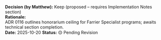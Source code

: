 **Decision (by Matthew):** Keep (proposed – requires Implementation Notes section)  
**Rationale:**  
ADR 0116 outlines honorarium ceiling for Farrier Specialist programs; awaits technical section completion.  
**Date:** 2025-10-20  **Status:** 🟡 Pending Revision
